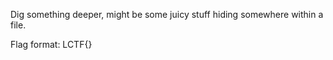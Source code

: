 Dig something deeper, might be some juicy stuff hiding somewhere within a file.

Flag format: LCTF{}